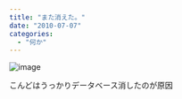 ```yaml
---
title: "また消えた。"
date: "2010-07-07"
categories: 
  - "何か"
---
```


![image](https://blog.naotaco.com/assets/images/posts/2010/07/wpid-1254485418477.jpg)

こんどはうっかりデータベース消したのが原因
